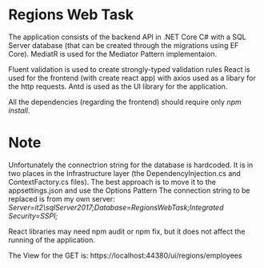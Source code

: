 # Regions Web Task
The application consists of the backend API in .NET Core C# with a SQL Server database (that can be created through the migrations using EF Core). 
MediatR is used for the Mediator Pattern implementaion.

Fluent validation is used to create strongly-typed validation rules
React is used for the frontend (with create react app) with axios used as a libary for the http requests.
Antd is used as the UI library for the application.

All the dependencies (regarding the frontend) should require only *npm install*.

# Note
Unfortunately the connectrion string for the database is hardcoded.
It is in two places in the Infrastructure layer (the DependencyInjection.cs and ContextFactory.cs files).
The best approach is to move it to the appsettings.json and use the Options Pattern
The connection string to be replaced is from my own server: *Server=it2\\sqlServer2017;Database=RegionsWebTask;Integrated Security=SSPI;*

React libraries may need npm audit or npm fix, but it does not affect the running of the application.

The View for the GET is: https://localhost:44380/ui/regions/employees


